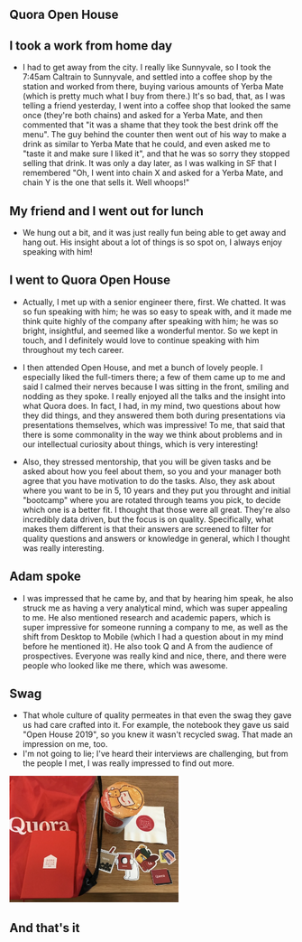 ## Quora Open House 

## I took a work from home day
- I had to get away from the city. I really like Sunnyvale, so I took the 7:45am Caltrain to Sunnyvale, and settled 
  into a coffee shop by the station and worked from there, buying various amounts of Yerba Mate (which is pretty much
  what I buy from there.) It's so bad, that, as I was telling a friend yesterday, I went into a coffee shop that
  looked the same once (they're both chains) and asked for a Yerba Mate, and then commented that "it was a shame
  that they took the best drink off the menu". The guy behind the counter then went out of his way to make a drink
  as similar to Yerba Mate that he could, and even asked me to "taste it and make sure I liked it", and that he 
  was so sorry they stopped selling that drink. It was only a day later, as I was walking in SF that I remembered
  "Oh, I went into chain X and asked for a Yerba Mate, and chain Y is the one that sells it. Well whoops!"
  

## My friend and I went out for lunch 
- We hung out a bit, and it was just really fun being able to get away and hang out. His insight about a lot of things
  is so spot on, I always enjoy speaking with him!
  
## I went to Quora Open House
- Actually, I met up with a senior engineer there, first. We chatted. It was so fun speaking with him; he was so 
  easy to speak with, and it made me think quite highly of the company after speaking with him; he was so bright,
  insightful, and seemed like a wonderful mentor. So we kept in touch, and I definitely would love to continue
  speaking with him throughout my tech career.
  
- I then attended Open House, and met a bunch of lovely people. I especially liked the full-timers there; a few 
  of them came up to me and said I calmed their nerves because I was sitting in the front, smiling and nodding as
  they spoke. I really enjoyed all the talks and the insight into what Quora does. In fact, I had, in my mind,
  two questions about how they did things, and they answered them both during presentations via presentations
  themselves, which was impressive! To me, that said that there is some commonality in the way we think about
  problems and in our intellectual curiosity about things, which is very interesting!
- Also, they stressed mentorship, that you will be given tasks and be asked about how you feel about them,
  so you and your manager both agree that you have motivation to do the tasks. Also, they ask about where you
  want to be in 5, 10 years and they put you throught and initial "bootcamp" where you are rotated through 
  teams you pick, to decide which one is a better fit. I thought that those were all great. They're also
  incredibly data driven, but the focus is on quality. Specifically, what makes them different is that their
  answers are screened to filter for quality questions and answers or knowledge in general, which I thought
  was really interesting.
  
## Adam spoke
- I was impressed that he came by, and that by hearing him speak, he also struck me as having a very analytical
  mind, which was super appealing to me. He also mentioned research and academic papers, which is super impressive
  for someone running a company to me, as well as the shift from Desktop to Mobile (which I had a question about
  in my mind before he mentioned it). He also took Q and A from the audience of prospectives. Everyone was really
  kind and nice, there, and there were people who looked like me there, which was awesome. 
  
## Swag
- That whole culture of quality permeates in that even the swag they gave us had care crafted into it. For example,
  the notebook they gave us said "Open House 2019", so you knew it wasn't recycled swag. That made an impression 
  on me, too. 
- I'm not going to lie; I've heard their interviews are challenging, but from the people I met, I was really impressed
  to find out more. 
  
<img src="/images/haskell_talk/quorathing.png" width="300">

## And that's it
 
